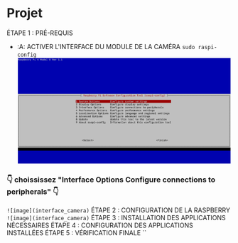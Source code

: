 # Projet
ÉTAPE 1 : PRÉ-REQUIS
- :A: ACTIVER L'INTERFACE DU MODULE DE LA CAMÉRA
`sudo raspi-config`
![image](activer_camera.png)
### :point_down: choississez "Interface Options    Configure connections to peripherals"  :point_down:
`![image](interface_camera)`
ÉTAPE 2 : CONFIGURATION DE LA RASPBERRY
`![image](interface_camera)`
ÉTAPE 3 : INSTALLATION  DES APPLICATIONS NÉCESSAIRES
ÉTAPE 4 : CONFIGURATION DES APPLICATIONS INSTALLÉES
ÉTAPE 5 : VÉRIFICATION FINALE
``
